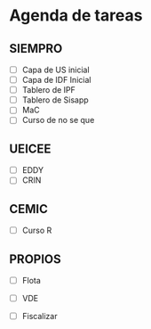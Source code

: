 # Agenda de tareas

## SIEMPRO
- [ ] Capa de US inicial
- [ ] Capa de IDF Inicial
- [ ] Tablero de IPF
- [ ] Tablero de Sisapp
- [ ] MaC
- [ ] Curso de no se que 

## UEICEE
- [ ] EDDY
- [ ] CRIN

## CEMIC
- [ ] Curso R

## PROPIOS
- [ ] Flota
- [ ] VDE
- [ ] Fiscalizar

